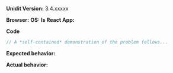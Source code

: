 <!-- BUGS: Please use this template -->
<!-- QUESTIONS: This is not a general support forum! Ask Qs at http://stackoverflow.com/questions/tagged/unidit -->

**Unidit Version:**  3.4.xxxxx

**Browser:**  <!-- Chrome/IE/Safary/FF -->
**OS:**  <!-- Windows/Mac/Linux -->
**Is React App:**  <!-- True/False -->

**Code**

```js
// A *self-contained* demonstration of the problem follows...
```

**Expected behavior:**

**Actual behavior:**
